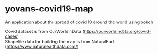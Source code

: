 # yovans-covid19-map
An application about the spread of covid 19 around the world using bokeh

Covid dataset is from OurWorldInData (https://ourworldindata.org/covid-cases) <br>
Shapefile data for building the map is from NaturalEart (https://www.naturalearthdata.com/)
